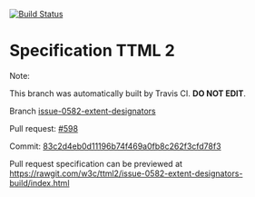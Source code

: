 [![Build Status](https://travis-ci.org/w3c/ttml2.svg?branch=issue-0582-extent-designators)](https://travis-ci.org/w3c/ttml2)


# Specification TTML 2


Note:


This branch was automatically built by Travis CI. <b>DO NOT EDIT</b>.


 Branch [issue-0582-extent-designators](https://github.com/w3c/ttml2/tree/issue-0582-extent-designators)


 Pull request: [#598](https://github.com/w3c/ttml2/pull/598)


 Commit: [83c2d4eb0d11196b74f469a0fb8c262f3cfd78f3](https://github.com/w3c/ttml2/commit/83c2d4eb0d11196b74f469a0fb8c262f3cfd78f3)

Pull request specification can be previewed at https://rawgit.com/w3c/ttml2/issue-0582-extent-designators-build/index.html



